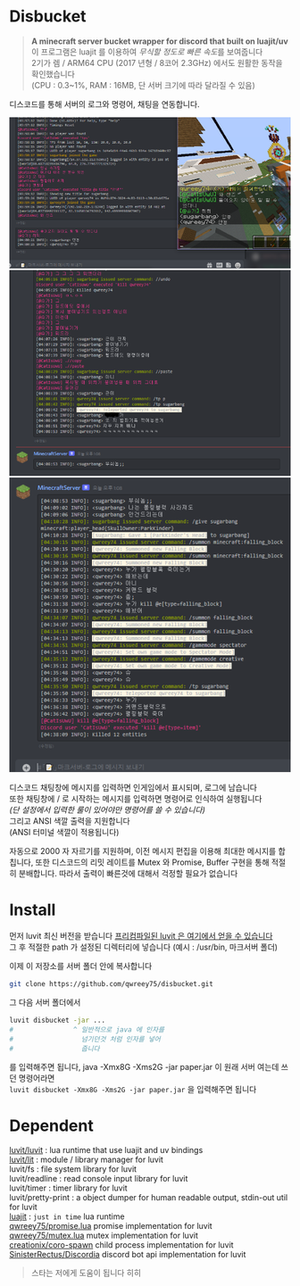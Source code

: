 
# Disbucket

> **A minecraft server bucket wrapper for discord that built on luajit/uv**  
이 프로그램은 luajit 를 이용하여 *무식할 정도로 빠른 속도*를 보여줍니다  
2기가 렘 / ARM64 CPU (2017 년형 / 8코어 2.3GHz) 에서도 원활한 동작을 확인했습니다  
(CPU : 0.3~1%, RAM : 16MB, 단 서버 크기에 따라 달라질 수 있음)  

디스코드를 통해 서버의 로그와 명령어, 채팅을 연동합니다.

![preivew1](./image/preview1.png)  
![preview2](./image/preview2.png)  
![preview3](./image/preview3.png)  

디스코드 채팅창에 메시지를 입력하면 인게임에서 표시되며, 로그에 남습니다  
또한 채팅창에 / 로 시작하는 메시지를 입력하면 명령어로 인식하여 실행됩니다  
*(단 설정에서 입력한 룰이 있어야만 명령어를 쓸 수 있습니다)*  
그리고 ANSI 색깔 출력을 지원합니다  
(ANSI 터미널 색깔이 적용됩니다)  

자동으로 2000 자 자르기를 지원하며, 이전 메시지 편집을 이용해 최대한 메시지를 합칩니다, 또한 디스코드의 리밋 레이트를 Mutex 와 Promise, Buffer 구현을 통해 적절히 분배합니다. 따라서 출력이 빠른것에 대해서 걱정할 필요가 없습니다  

# Install  

먼저 luvit 최신 버전을 받습니다 [프리컴파일된 luvit 은 여기에서 얻을 수 있습니다](https://github.com/truemedian/luvit-bin/releases)  
그 후 적절한 path 가 설정된 디렉터리에 넣습니다 (예시 : /usr/bin, 마크서버 폴더)  

이제 이 저장소를 서버 폴더 안에 복사합니다
```sh
git clone https://github.com/qwreey75/disbucket.git
```
그 다음 서버 폴더에서  
```sh
luvit disbucket -jar ...
#               ^ 일반적으로 java 에 인자를
#                 넘기던것 처럼 인자를 넣어
#                 줍니다
```
를 입력해주면 됩니다, java -Xmx8G -Xms2G -jar paper.jar 이 원래 서버 여는데 쓰던 명령어라면  
`luvit disbucket -Xmx8G -Xms2G -jar paper.jar` 을 입력해주면 됩니다  

# Dependent

[luvit/luvit](https://github.com/luvit/luvit) : lua runtime that use luajit and uv bindings  
[luvit/lit](https://github.com/luvit/lit) : module / library manager for luvit  
luvit/fs : file system library for luvit  
luvit/readline : read console input library for luvit  
luvit/timer : timer library for luvit  
luvit/pretty-print : a object dumper for human readable output, stdin-out util for luvit  
[luajit](https://github.com/LuaJIT/LuaJIT) : `just in time` lua runtime  
[qwreey75/promise.lua](https://github.com/qwreey75/promise.lua) promise implementation for luvit  
[qwreey75/mutex.lua](https://github.com/qwreey75/mutex.lua) mutex implementation for luvit  
[creationix/coro-spawn](https://github.com/creationix/coro-spawn) child process implementation for luvit  
[SinisterRectus/Discordia](https://github.com/SinisterRectus/Discordia) discord bot api implementation for luvit  

> 스타는 저에게 도움이 됩니다 히히
